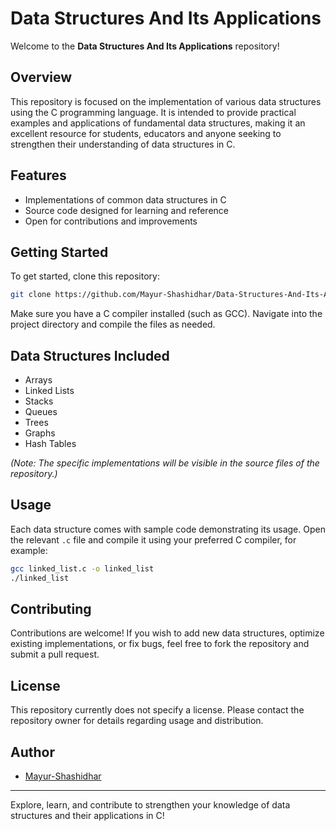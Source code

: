 # Data Structures And Its Applications

Welcome to the **Data Structures And Its Applications** repository!

## Overview

This repository is focused on the implementation of various data structures using the C programming language. It is intended to provide practical examples and applications of fundamental data structures, making it an excellent resource for students, educators and anyone seeking to strengthen their understanding of data structures in C.

## Features

- Implementations of common data structures in C
- Source code designed for learning and reference
- Open for contributions and improvements

## Getting Started

To get started, clone this repository:
```sh
git clone https://github.com/Mayur-Shashidhar/Data-Structures-And-Its-Applications.git
```

Make sure you have a C compiler installed (such as GCC). Navigate into the project directory and compile the files as needed.

## Data Structures Included

- Arrays
- Linked Lists
- Stacks
- Queues
- Trees
- Graphs
- Hash Tables

*(Note: The specific implementations will be visible in the source files of the repository.)*

## Usage

Each data structure comes with sample code demonstrating its usage. Open the relevant `.c` file and compile it using your preferred C compiler, for example:
```sh
gcc linked_list.c -o linked_list
./linked_list
```

## Contributing

Contributions are welcome! If you wish to add new data structures, optimize existing implementations, or fix bugs, feel free to fork the repository and submit a pull request.

## License

This repository currently does not specify a license. Please contact the repository owner for details regarding usage and distribution.

## Author

- [Mayur-Shashidhar](https://github.com/Mayur-Shashidhar)

---

Explore, learn, and contribute to strengthen your knowledge of data structures and their applications in C!
